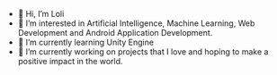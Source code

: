 - 👋 Hi, I’m Loli
- 👀 I’m interested in Artificial Intelligence, Machine Learning, Web Development and Android Application Development.
- 🌱 I’m currently learning Unity Engine
- 💞️ I’m currently working on projects that I love and hoping to make a positive impact in the world.


<!---
ai-loli/ai-loli is a ✨ special ✨ repository because its `README.md` (this file) appears on your GitHub profile.
You can click the Preview link to take a look at your changes.
--->
